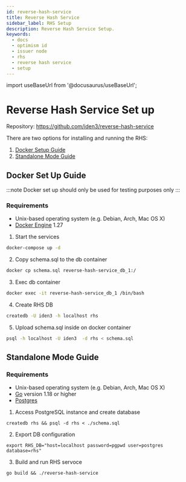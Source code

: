```yaml
---
id: reverse-hash-service
title: Reverse Hash Service
sidebar_label: RHS Setup
description: Reverse Hash Service Setup.
keywords:
  - docs
  - optimism id
  - issuer node
  - rhs
  - reverse hash service
  - setup
---
```


import useBaseUrl from '@docusaurus/useBaseUrl';

# Reverse Hash Service Set up

Repository: https://github.com/iden3/reverse-hash-service

There are two options for installing and running the RHS:

1. [Docker Setup Guide](#docker-set-up-guide)
2. [Standalone Mode Guide](#standalone-mode-guide)

## Docker Set Up Guide

:::note
Docker set up should only be used for testing purposes only
:::

### Requirements

- Unix-based operating system (e.g. Debian, Arch, Mac OS X)
- [Docker Engine](https://docs.docker.com/engine/) 1.27

1. Start the services

```bash
docker-compose up -d
```

2. Copy schema.sql to the db container

```bash
docker cp schema.sql reverse-hash-service_db_1:/
```

3. Exec db container

```bash
docker exec -it reverse-hash-service_db_1 /bin/bash
```

4. Create RHS DB

```bash
createdb -U iden3 -h localhost rhs
```

5. Upload schema.sql inside on docker container

```bash
psql -h localhost -U iden3  -d rhs < schema.sql
```

## Standalone Mode Guide

### Requirements

- Unix-based operating system (e.g. Debian, Arch, Mac OS X)
- [Go](https://go.dev/) version 1.18 or higher
- [Postgres](https://www.postgresql.org/)

1. Access PostgreSQL instance and create database

```
createdb rhs && psql -d rhs < ./schema.sql
```

2. Export DB configuration

```
export RHS_DB="host=localhost password=pgpwd user=postgres database=rhs"
```

3. Build and run RHS servoce

```
go build && ./reverse-hash-service
```
